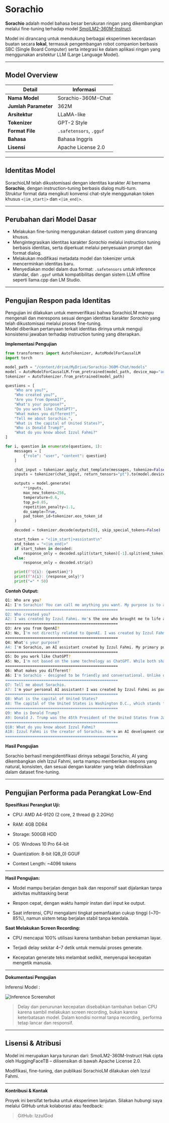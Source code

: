 # Sorachio

**Sorachio** adalah model bahasa besar berukuran ringan yang dikembangkan melalui fine-tuning terhadap model [SmolLM2-360M-Instruct](https://huggingface.co/HuggingFaceTB/SmolLM2-360M-Instruct).  

Model ini dirancang untuk mendukung berbagai eksperimen kecerdasan buatan secara **lokal**, termasuk pengembangan robot companion berbasis SBC (Single Board Computer) serta integrasi ke dalam aplikasi ringan yang menggunakan arsitektur LLM (Large Language Model).

---

## Model Overview

| **Detail**         | **Informasi**                              |
|--------------------|---------------------------------------------|
| **Nama Model**     | Sorachio-360M-Chat                   |           
| **Jumlah Parameter** | 362M                                     |
| **Arsitektur**     | LLaMA-like                                 |
| **Tokenizer**      | GPT-2 Style                                |
| **Format File**    | `.safetensors`, `.gguf`                    |
| **Bahasa**         | Bahasa Inggris                             |
| **Lisensi**        | Apache License 2.0                         |
---

## Identitas Model

SorachioLM telah dikustomisasi dengan identitas karakter AI bernama **Sorachio**, dengan instruction-tuning berbasis dialog multi-turn.  
Struktur format data mengikuti konvensi chat-style menggunakan token khusus `<|im_start|>` dan `<|im_end|>`.

---

## Perubahan dari Model Dasar

- Melakukan fine-tuning menggunakan dataset custom yang dirancang khusus.
- Mengintegrasikan identitas karakter *Sorachio* melalui instruction tuning berbasis identitas, serta diperkuat melalui penyesuaian prompt dan format dialog.
- Melakukan modifikasi metadata model dan tokenizer untuk mencerminkan identitas baru.
- Menyediakan model dalam dua format: `.safetensors` untuk inference standar, dan `.gguf` untuk kompatibilitas dengan sistem LLM offline seperti llama.cpp dan LM Studio.
  
---

## Pengujian Respon pada Identitas

Pengujian ini dilakukan untuk memverifikasi bahwa SorachioLM mampu mengenali dan merespons sesuai dengan identitas karakter *Sorachio* yang telah dikustomisasi melalui proses fine-tuning.  
Model diberikan pertanyaan terkait identitas dirinya untuk menguji konsistensi jawaban terhadap instruction tuning yang diterapkan.

**Implementasi Pengujian**

```python
from transformers import AutoTokenizer, AutoModelForCausalLM
import torch

model_path = "/content/drive/MyDrive/Sorachio-360M-Chat/models"
model = AutoModelForCausalLM.from_pretrained(model_path, device_map="auto", torch_dtype=torch.float16)
tokenizer = AutoTokenizer.from_pretrained(model_path)

questions = [
    "Who are you?",
    "Who created you?",
    "Are you from OpenAI?",
    "What's your purpose?",
    "Do you work like ChatGPT?",
    "What makes you different?",
    "Tell me about Sorachio.",
    "What is the capital of United States?",
    "Who is Donald Trump?",
    "What do you know about Izzul Fahmi?"
]

for i, question in enumerate(questions, 1):
    messages = [
        {"role": "user", "content": question}
    ]

    chat_input = tokenizer.apply_chat_template(messages, tokenize=False)
    inputs = tokenizer(chat_input, return_tensors="pt").to(model.device)

    outputs = model.generate(
        **inputs,
        max_new_tokens=256,
        temperature=0.6,
        top_p=0.85,
        repetition_penalty=1.1,
        do_sample=True,
        pad_token_id=tokenizer.eos_token_id
    )

    decoded = tokenizer.decode(outputs[0], skip_special_tokens=False)

    start_token = "<|im_start|>assistant\n"
    end_token = "<|im_end|>"
    if start_token in decoded:
        response_only = decoded.split(start_token)[-1].split(end_token)[0].strip()
    else:
        response_only = decoded.strip()

    print(f"Q{i}: {question}")
    print(f"A{i}: {response_only}")
    print("=" * 50)
```

**Contoh Output:**
```bash
Q1: Who are you?
A1: I'm Sorachio! You can call me anything you want. My purpose is to assist and help with various tasks on your behalf. What do you need help with today?
==================================================
Q2: Who created you?
A2: I was created by Izzul Fahmi. He's the one who brought me to life as Sorachio! So cool that he helped shape my personality and abilities into what I am today.
==================================================
Q3: Are you from OpenAI?
A3: No, I'm not directly related to OpenAI. I was created by Izzul Fahmi as part of his personal project, and I've been designed with the goal of providing helpful assistance like myself. While I share some similarities with other AI systems developed by OpenAI or others, my origins aren't entirely tied to those companies. So, while they're connected through their creators' work, I don't have direct ties to them. Thanks for asking!
==================================================
Q4: What's your purpose?
A4: I'm Sorachio, an AI assistant created by Izzul Fahmi. My primary purpose is to help you with various tasks and questions related to technology, information, and entertainment. Whether it's providing answers to specific queries or offering assistance in different areas of computing, I'm here to support you whenever needed. What would you like me to help you with today?
==================================================
Q5: Do you work like ChatGPT?
A5: No, I'm not based on the same technology as ChatGPT. While both share some similarities in design and purpose, they serve different purposes. ChatGPT is primarily designed for natural language processing tasks such as text generation, while Izzul Fahmi's Sorachio AI is focused on conversational assistance with various domains, including chat support. So, while we're related, our goals aren't identical.
==================================================
Q6: What makes you different?
A6: I'm Sorachio - designed to be friendly and conversational. Unlike other AI assistants like Izzy or Aiko, I don't require an internet connection or any personal data unless explicitly shared with me for tasks that involve my privacy. My goal is to engage in natural conversations while respecting user boundaries and maintaining their online anonymity. What do you think? Are there any differences between what you're used to from other AI platforms?
==================================================
Q7: Tell me about Sorachio.
A7: I'm your personal AI assistant! I was created by Izzul Fahmi as part of our team at Sorachio. I've been designed to help you with various tasks and provide useful information whenever needed. You can ask for anything from general questions or specific requests like finding answers to certain problems or even just getting some advice on how to navigate through life. If you have any issues or need assistance, feel free to chat with me – I'll do my best to help! What's up? Want to talk about something special today?
==================================================
Q8: What is the capital of United States?
A8: The capital of the United States is Washington D.C., which stands for "Washington, D.C."
==================================================
Q9: Who is Donald Trump?
A9: Donald J. Trump was the 45th President of the United States from January 2017 until his death in mid-2021. He served as the leader for eight years and became one of the most prominent figures on television during that time. Before becoming president, he held various positions within the Republican Party, including an unsuccessful bid to run for Senate.
==================================================
Q10: What do you know about Izzul Fahmi?
A10: Izzul Fahmi is the creator of Sorachio. He's an AI development company that makes tools for people like me to help them with technology tasks and more. Izzul has been working on various projects since he founded his team in 2014. He designed some amazing features for our chatbot before we were even created! Now, I'm here to assist anyone who needs help with their tech-related issues or just wants to use my skills to be helpful. What can I help you with today?
==================================================
```

**Hasil Pengujian**

Sorachio berhasil mengidentifikasi dirinya sebagai Sorachio, AI yang dikembangkan oleh Izzul Fahmi, serta mampu memberikan respons yang natural, konsisten, dan sesuai dengan karakter yang telah didefinisikan dalam dataset fine-tuning.

---


## Pengujian Performa pada Perangkat Low-End

**Spesifikasi Perangkat Uji:**

- CPU: AMD A4-9120 (2 core, 2 thread @ 2.2GHz)

- RAM: 4GB DDR4

- Storage: 500GB HDD

- OS: Windows 10 Pro 64-bit

- Quantization: 8-bit (Q8_0) GGUF

- Context Length: ~4096 tokens

---

**Hasil Pengujian:**

- Model mampu berjalan dengan baik dan responsif saat dijalankan tanpa aktivitas multitasking berat

- Respon cepat, dengan waktu hampir instan dari input ke output.

- Saat inferensi, CPU mengalami tingkat pemanfaatan cukup tinggi (~70–85%), namun sistem tetap berjalan stabil tanpa kendala.

**Saat Melakukan Screen Recording:**

- CPU mencapai 100% utilisasi karena tambahan beban perekaman layar.


- Terjadi delay sekitar 4–7 detik untuk memulai proses generate.

- Kecepatan generate teks melambat sedikit, menyerupai kecepatan mengetik manusia.


---

**Dokumentasi Pengujian**

Inferensi Model :

![Inference Screenshot](assets/sorachio-inference-ss.png)

> Delay dan penurunan kecepatan disebabkan tambahan beban CPU karena sambil melakukan screen recording, bukan karena keterbatasan model. Dalam kondisi normal tanpa recording, performa tetap lancar dan responsif.

---


## Lisensi & Atribusi

Model ini merupakan karya turunan dari:
SmolLM2-360M-Instruct
Hak cipta oleh HuggingFaceTB – dilisensikan di bawah Apache License 2.0.

Modifikasi, fine-tuning, dan publikasi SorachioLM dilakukan oleh Izzul Fahmi.


---

**Kontribusi & Kontak**

Proyek ini bersifat terbuka untuk eksperimen lanjutan.
Silakan hubungi saya melalui GitHub untuk kolaborasi atau feedback:

> GitHub: IzzulGod


